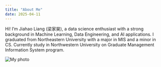 ```yaml
---
title: "About Me"
date: 2025-04-11
---
```


Hi! I’m Jiahao Liang (梁家昊), a data science enthusiast with a strong background in Machine Learning, Data Engineering, and AI applications. I graduated from Northeastern University with a major in MIS and a minor in CS. Currently study in Northwestern University on Graduate Management Information System program.

![My photo](self.png)



<!-- background ..  stories -->